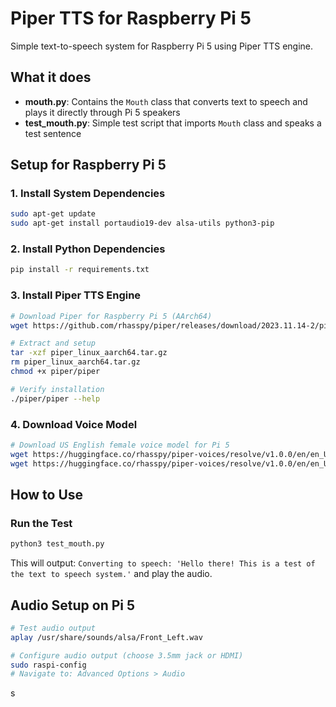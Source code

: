 # Piper TTS for Raspberry Pi 5

Simple text-to-speech system for Raspberry Pi 5 using Piper TTS engine.

## What it does

- **mouth.py**: Contains the `Mouth` class that converts text to speech and plays it directly through Pi 5 speakers
- **test_mouth.py**: Simple test script that imports `Mouth` class and speaks a test sentence

## Setup for Raspberry Pi 5

### 1. Install System Dependencies
```bash
sudo apt-get update
sudo apt-get install portaudio19-dev alsa-utils python3-pip
```

### 2. Install Python Dependencies
```bash
pip install -r requirements.txt
```

### 3. Install Piper TTS Engine
```bash
# Download Piper for Raspberry Pi 5 (AArch64)
wget https://github.com/rhasspy/piper/releases/download/2023.11.14-2/piper_linux_aarch64.tar.gz

# Extract and setup
tar -xzf piper_linux_aarch64.tar.gz
rm piper_linux_aarch64.tar.gz
chmod +x piper/piper

# Verify installation
./piper/piper --help
```

### 4. Download Voice Model
```bash
# Download US English female voice model for Pi 5
wget https://huggingface.co/rhasspy/piper-voices/resolve/v1.0.0/en/en_US/hfc_female/medium/en_US-hfc_female-medium.onnx
wget https://huggingface.co/rhasspy/piper-voices/resolve/v1.0.0/en/en_US/hfc_female/medium/en_US-hfc_female-medium.onnx.json
```

## How to Use



### Run the Test
```bash
python3 test_mouth.py
```

This will output: `Converting to speech: 'Hello there! This is a test of the text to speech system.'` and play the audio.


## Audio Setup on Pi 5

```bash
# Test audio output
aplay /usr/share/sounds/alsa/Front_Left.wav

# Configure audio output (choose 3.5mm jack or HDMI)
sudo raspi-config
# Navigate to: Advanced Options > Audio
```

s